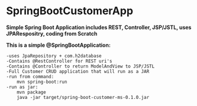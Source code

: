 # SpringBootCustomerApp
<b>Simple Spring Boot Application includes REST, Controller, JSP/JSTL, uses JPARespositry, coding from Scratch</b>

<b>This is a simple @SpringBootApplication:</b>

    -uses JpaRepository + com.h2database
    -Contains @RestController for REST uri's
    -Contains @Controller to return ModelAndView to JSP/JSTL
    -Full Customer CRUD application that will run as a JAR
    -run from command:
        mvn spring-boot:run
    -run as jar:
        mvn package
        java -jar target/spring-boot-customer-ms-0.1.0.jar
 
